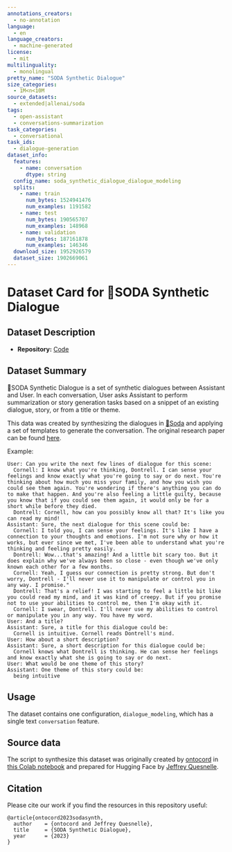 ```yaml
---
annotations_creators:
  - no-annotation
language:
  - en
language_creators:
  - machine-generated
license:
  - mit
multilinguality:
  - monolingual
pretty_name: "SODA Synthetic Dialogue"
size_categories:
  - 1M<n<10M
source_datasets:
  - extended|allenai/soda
tags:
  - open-assistant
  - conversations-summarization
task_categories:
  - conversational
task_ids:
  - dialogue-generation
dataset_info:
  features:
    - name: conversation
      dtype: string
  config_name: soda_synthetic_dialogue_dialogue_modeling
  splits:
    - name: train
      num_bytes: 1524941476
      num_examples: 1191582
    - name: test
      num_bytes: 190565707
      num_examples: 148968
    - name: validation
      num_bytes: 187161878
      num_examples: 146346
  download_size: 1952926579
  dataset_size: 1902669061
---
```


# Dataset Card for 🥤SODA Synthetic Dialogue

## Dataset Description

- **Repository:**
  [Code](https://github.com/LAION-AI/Open-Assistant/openassistant/datasets/soda_synthetic_dialogue/)

## Dataset Summary

🥤SODA Synthetic Dialogue is a set of synthetic dialogues between Assistant and
User. In each conversation, User asks Assistant to perform summarization or
story generation tasks based on a snippet of an existing dialogue, story, or
from a title or theme.

This data was created by synthesizing the dialogues in
[🥤Soda](https://huggingface.co/datasets/allenai/soda) and applying a set of
templates to generate the conversation. The original research paper can be
found [here](https://arxiv.org/pdf/2212.10465v1.pdf).

Example:

```
User: Can you write the next few lines of dialogue for this scene:
  Cornell: I know what you're thinking, Dontrell. I can sense your feelings and know exactly what you're going to say or do next. You're thinking about how much you miss your family, and how you wish you could see them again. You're wondering if there's anything you can do to make that happen. And you're also feeling a little guilty, because you know that if you could see them again, it would only be for a short while before they died.
  Dontrell: Cornell, how can you possibly know all that? It's like you can read my mind!
Assistant: Sure, the next dialogue for this scene could be:
  Cornell: I told you, I can sense your feelings. It's like I have a connection to your thoughts and emotions. I'm not sure why or how it works, but ever since we met, I've been able to understand what you're thinking and feeling pretty easily.
  Dontrell: Wow...that's amazing! And a little bit scary too. But it does explain why we've always been so close - even though we've only known each other for a few months.
  Cornell: Yeah, I guess our connection is pretty strong. But don't worry, Dontrell - I'll never use it to manipulate or control you in any way. I promise."
  Dontrell: That's a relief! I was starting to feel a little bit like you could read my mind, and it was kind of creepy. But if you promise not to use your abilities to control me, then I'm okay with it.
  Cornell: I swear, Dontrell. I'll never use my abilities to control or manipulate you in any way. You have my word.
User: And a title?
Assistant: Sure, a title for this dialogue could be:
  Cornell is intuitive. Cornell reads Dontrell's mind.
User: How about a short description?
Assistant: Sure, a short description for this dialogue could be:
  Cornell knows what Dontrell is thinking. He can sense her feelings and know exactly what she is going to say or do next.
User: What would be one theme of this story?
Assistant: One theme of this story could be:
  being intuitive
```

## Usage

The dataset contains one configuration, `dialogue_modeling`, which has a single
text `conversation` feature.

## Source data

The script to synthesize this dataset was originally created by
[ontocord](https://github.com/ontocord) in
[this Colab notebook](https://colab.research.google.com/drive/1Sw3px5dP8whdqT7QMNoqwmqIasZkMbJi?usp=sharing)
and prepared for Hugging Face by
[Jeffrey Quesnelle](https://github.com/jquesnelle/).

## Citation

Please cite our work if you find the resources in this repository useful:

```
@article{ontocord2023sodasynth,
  author    = {ontocord and Jeffrey Quesnelle},
  title     = {SODA Synthetic Dialogue},
  year      = {2023}
}
```
